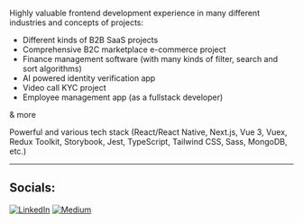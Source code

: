 Highly valuable frontend development experience in many different industries and concepts of projects:

* Different kinds of B2B SaaS projects
* Comprehensive B2C marketplace e-commerce project
* Finance management software (with many kinds of filter, search and sort algorithms)
* AI powered identity verification app
* Video call KYC project
* Employee management app (as a fullstack developer)

& more

Powerful and various tech stack (React/React Native, Next.js, Vue 3, Vuex, Redux Toolkit, Storybook, Jest, TypeScript, Tailwind CSS, Sass, MongoDB, etc.)

<hr>

## Socials:
[![LinkedIn](https://img.shields.io/badge/LinkedIn-%230077B5.svg?logo=linkedin&logoColor=white)](https://linkedin.com/in/serhat-polat-9655a61bb) [![Medium](https://img.shields.io/badge/Medium-12100E?logo=medium&logoColor=white)](https://medium.com/@serhatpolat)
